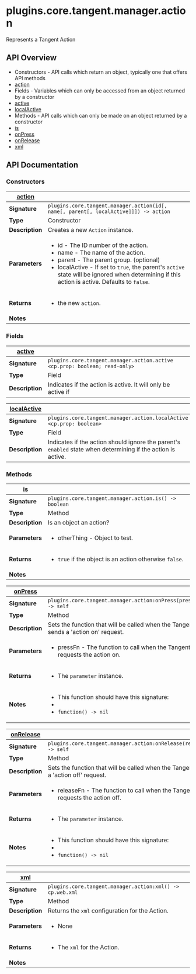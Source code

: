 # plugins.core.tangent.manager.action

Represents a Tangent Action

## API Overview
* Constructors - API calls which return an object, typically one that offers API methods
 * [action](#action)
* Fields - Variables which can only be accessed from an object returned by a constructor
 * [active](#active)
 * [localActive](#localActive)
* Methods - API calls which can only be made on an object returned by a constructor
 * [is](#is)
 * [onPress](#onPress)
 * [onRelease](#onRelease)
 * [xml](#xml)

## API Documentation

### Constructors

| [action](#action)         |                                                                                     |
| --------------------------------------------|-------------------------------------------------------------------------------------|
| **Signature**                               | `plugins.core.tangent.manager.action(id[, name[, parent[, localActive]]]) -> action`                                                                    |
| **Type**                                    | Constructor                                                                     |
| **Description**                             | Creates a new `Action` instance.                                                                     |
| **Parameters**                              | <ul><li>id        - The ID number of the action.</li><li>name      - The name of the action.</li><li>parent    - The parent group. (optional)</li><li>localActive - If set to `true`, the parent's `active` state will be ignored when determining if this action is active. Defaults to `false`.</li></ul> |
| **Returns**                                 | <ul><li>the new `action`.</li></ul>          |
| **Notes**                                   | <ul></ul>                |

### Fields

| [active](#active)         |                                                                                     |
| --------------------------------------------|-------------------------------------------------------------------------------------|
| **Signature**                               | `plugins.core.tangent.manager.action.active <cp.prop: boolean; read-only>`                                                                    |
| **Type**                                    | Field                                                                     |
| **Description**                             | Indicates if the action is active. It will only be active if                                                                     |

| [localActive](#localActive)         |                                                                                     |
| --------------------------------------------|-------------------------------------------------------------------------------------|
| **Signature**                               | `plugins.core.tangent.manager.action.localActive <cp.prop: boolean>`                                                                    |
| **Type**                                    | Field                                                                     |
| **Description**                             | Indicates if the action should ignore the parent's `enabled` state when determining if the action is active.                                                                     |

### Methods

| [is](#is)         |                                                                                     |
| --------------------------------------------|-------------------------------------------------------------------------------------|
| **Signature**                               | `plugins.core.tangent.manager.action.is() -> boolean`                                                                    |
| **Type**                                    | Method                                                                     |
| **Description**                             | Is an object an action?                                                                     |
| **Parameters**                              | <ul><li>otherThing - Object to test.</li></ul> |
| **Returns**                                 | <ul><li>`true` if the object is an action otherwise `false`.</li></ul>          |
| **Notes**                                   | <ul></ul>                |

| [onPress](#onPress)         |                                                                                     |
| --------------------------------------------|-------------------------------------------------------------------------------------|
| **Signature**                               | `plugins.core.tangent.manager.action:onPress(pressFn) -> self`                                                                    |
| **Type**                                    | Method                                                                     |
| **Description**                             | Sets the function that will be called when the Tangent sends a 'action on' request.                                                                     |
| **Parameters**                              | <ul><li>pressFn     - The function to call when the Tangent requests the action on.</li></ul> |
| **Returns**                                 | <ul><li>The `parameter` instance.</li></ul>          |
| **Notes**                                   | <ul><li>This function should have this signature:</li><li></li><li>`function() -> nil`</li></ul>                |

| [onRelease](#onRelease)         |                                                                                     |
| --------------------------------------------|-------------------------------------------------------------------------------------|
| **Signature**                               | `plugins.core.tangent.manager.action:onRelease(releaseFn) -> self`                                                                    |
| **Type**                                    | Method                                                                     |
| **Description**                             | Sets the function that will be called when the Tangent sends a 'action off' request.                                                                     |
| **Parameters**                              | <ul><li>releaseFn     - The function to call when the Tangent requests the action off.</li></ul> |
| **Returns**                                 | <ul><li>The `parameter` instance.</li></ul>          |
| **Notes**                                   | <ul><li>This function should have this signature:</li><li></li><li>`function() -> nil`</li></ul>                |

| [xml](#xml)         |                                                                                     |
| --------------------------------------------|-------------------------------------------------------------------------------------|
| **Signature**                               | `plugins.core.tangent.manager.action:xml() -> cp.web.xml`                                                                    |
| **Type**                                    | Method                                                                     |
| **Description**                             | Returns the `xml` configuration for the Action.                                                                     |
| **Parameters**                              | <ul><li>None</li></ul> |
| **Returns**                                 | <ul><li>The `xml` for the Action.</li></ul>          |
| **Notes**                                   | <ul></ul>                |

